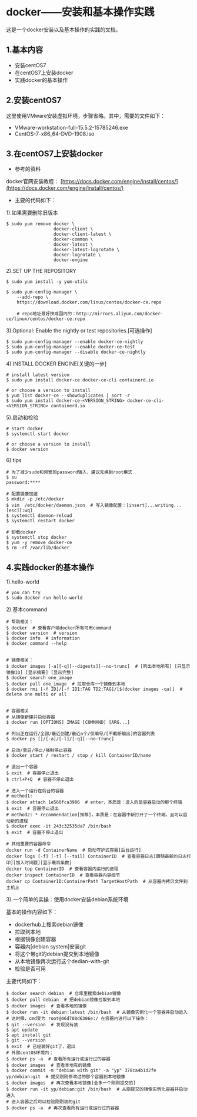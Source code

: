 # docker——安装和基本操作实践

这是一个docker安装以及基本操作的实践的文档。

## 1.基本内容

- 安装centOS7
- 在centOS7上安装docker
- 实践docker的基本操作

## 2.安装centOS7

这里使用VMware安装虚拟环境，步骤省略。其中，需要的文件如下：
- VMware-workstation-full-15.5.2-15785246.exe
- CentOS-7-x86_64-DVD-1908.iso

## 3.在centOS7上安装docker

- 参考的资料

docker官网安装教程： [https://docs.docker.com/engine/install/centos/](https://docs.docker.com/engine/install/centos/)

- 主要的代码如下：

1).如果需要删除旧版本

```
$ sudo yum remove docker \
                  docker-client \
                  docker-client-latest \
                  docker-common \
                  docker-latest \
                  docker-latest-logrotate \
                  docker-logrotate \
                  docker-engine
```

2).SET UP THE REPOSITORY

```
$ sudo yum install -y yum-utils

$ sudo yum-config-manager \
    --add-repo \
    https://download.docker.com/linux/centos/docker-ce.repo
    
    # repo地址最好换成国内的：http://mirrors.aliyun.com/docker-ce/linux/centos/docker-ce.repo
```

3).Optional: Enable the nightly or test repositories.[可选操作]
```
$ sudo yum-config-manager --enable docker-ce-nightly
$ sudo yum-config-manager --enable docker-ce-test
$ sudo yum-config-manager --disable docker-ce-nightly
```

4).INSTALL DOCKER ENGINE[关键的一步]
```
# install latest version
$ sudo yum install docker-ce docker-ce-cli containerd.io

# or choose a version to install
$ yum list docker-ce --showduplicates | sort -r
$ sudo yum install docker-ce-<VERSION_STRING> docker-ce-cli-<VERSION_STRING> containerd.io
```

5).启动和检验
```
# start docker
$ systemctl start docker

# or choose a version to install
$ docker version
```

6).tips
```
# 为了减少sudo和频繁的password输入，建议先换到root模式
$ su
password:****

# 配置镜像加速
$ mkdir -p /etc/docker
$ vim  /etc/docker/daemon.json  # 写入镜像配置：[insert]...writing...[esc][:wq]
$ systemctl daemon-reload
$ systemctl restart docker

# 卸载docker
$ systemctl stop docker 
$ yum -y remove docker-ce
$ rm -rf /var/lib/docker
```

## 4.实践docker的基本操作

1).hello-world

```
# you can try
$ sudo docker run hello-world
```

2).基本command
```
# 帮助相关：
$ docker  # 查看客户端docker所有可用command
$ docker version  # version
$ docker info  # information
$ docker command --help


# 镜像相关：
$ docker images [-a][-q][--digests][--no-trunc]  # [列出本地所有] [只显示镜像ID] [显示摘要] [显示完整]
$ docker search one_image
$ docker pull one_image  # 拉取仓库一个镜像到本地
$ docker rmi [-f ID]/[-f ID1:TAG TD2:TAG]/[$(docker images -qa)]  # delete one multi or all


# 容器相关
# 从镜像新建并启动容器
$ docker run [OPTIONS] IMAGE [COMMAND] [ARG...]  

# 列出正在运行/全部/最近创建/最近n个/仅编号/[不截断输出]的容器列表
$ docker ps []/[-a]/[-l]/[-q][--no-trunc]  

# 启动/重启/停止/强制停止容器
$ docker start / restart / stop / kill ContainerID/name 

# 退出一个容器
$ exit  # 容器停止退出
$ ctrl+P+Q  # 容器不停止退出

# 进入一个运行在后台的容器
# method1:
$ docker attach 1e560fca3906  # enter，本质是：进入的是容器启动的那个终端
$ exit  # 容器停止退出
# method2: * recommendation[推荐]，本质是：在容器中新打开了一个终端，且可以启动新的进程
$ docker exec -it 243c32535da7 /bin/bash
$ exit  # 容器不停止退出

# 其他重要的容器命令
docker run -d ContainerName  # 启动守护式容器[后台运行]
docker logs [-f] [-t] [--tail] ContainerID  # 查看容器日志[跟随最新的日志打印][加入时间戳][显示最后条数]
docker top ContainerID  # 查看容器内运行的进程
docker inspect ContainerID  # 查看容器内容细节
docker cp ContainerID:ContainerPath TargetHostPath  # 从容器内拷贝文件到主机上
```


3).一个简单的实操：使用docker安装debian系统环境

基本的操作内容如下：
- dockerhub上搜索debian镜像
- 拉取到本地
- 根据镜像创建容器
- 容器内[debian system]安装git
- 将这个带git的debian提交到本地镜像
- 从本地镜像再次运行这个dedian-with-git
- 检验是否可用

主要代码如下：
```
$ docker search debian  # 仓库里搜索debian镜像
$ docker pull debian  # 把debian镜像拉取到本地
$ docker images  # 查看本地的镜像
$ docker run -it debian:latest /bin/bash  # 从镜像实例化一个容器并启动进入
# 这时候，cmd变为 root@46d708d6306e:/ 在容器内进行以下操作：
$ git --version  # 发现没有装
$ apt update
$ apt install git
$ git --version
$ exit  # 已经装好git了，退出
# 外部centOS环境内：
$ docker ps -a  # 查看所有运行或运行过的容器
$ docker images  # 查看本地有的镜像
$ docker commit -m "debian with git" -a "yp" 378ca4b1d2fe yp/debian:git  # 提交刚刚修改过的那个容器到本地镜像
$ docker images  # 再次查看本地镜像[会多一个刚刚提交的]
$ docker run -it yp/debian:git /bin/bash  # 从刚提交的镜像实例化容器并启动进入
# 进入容器之后可以检验刚刚装的git
$ docker ps -a  # 再次查看所有运行或运行过的容器
```


